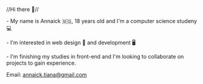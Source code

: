 //Hi there 👋//

<title>PRESENTATION</title>

<p> - My name is Annaick 🇲🇬, 18 years old and I'm a computer science studeny 💻 <br></p>
<p> - I'm interested in web design 🌇 and development 🖥<br></p>
<p> - I'm finishing my studies in front-end and I'm looking to collaborate on projects to gain experience. <br></p>

Email: annaick.tiana@gmail.com


